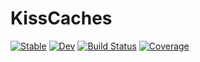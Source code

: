# KissCaches

[![Stable](https://img.shields.io/badge/docs-stable-blue.svg)](https://jw3126.github.io/KissCaches.jl/stable)
[![Dev](https://img.shields.io/badge/docs-dev-blue.svg)](https://jw3126.github.io/KissCaches.jl/dev)
[![Build Status](https://github.com/jw3126/KissCaches.jl/workflows/CI/badge.svg)](https://github.com/jw3126/KissCaches.jl/actions)
[![Coverage](https://codecov.io/gh/jw3126/KissCaches.jl/branch/master/graph/badge.svg)](https://codecov.io/gh/jw3126/KissCaches.jl)
